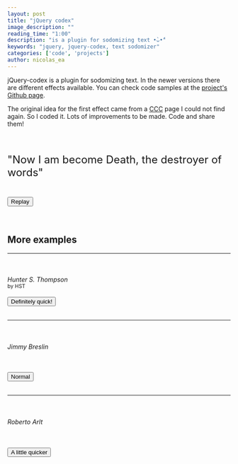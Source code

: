 ```yaml
---
layout: post
title: "jQuery codex"
image_description: ""
reading_time: "1:00"
description: "is a plugin for sodomizing text •̀ᴗ•́"
keywords: "jquery, jquery-codex, text sodomizer"
categories: ['code', 'projects']
author: nicolas_ea
---
```


jQuery-codex is a plugin for sodomizing text. In the newer versions there are
different effects available. You can check code samples at the
[project's Github page](https://github.com/nicolas-ea/jquery-codex).

The original idea for the first effect came from a [CCC](https://www.ccc.de/en/) page I could not find again.
So I coded it. Lots of improvements to be made. Code and share them!
<br><br><br>

<div class="text-center">

  <p class="codex" id="codex4" style="font-size:24px;">"Now I am become Death, the destroyer of words"</p>
  <br>
  <button id="do4">Replay</button>
  <br><br>
  <br>

  <h2>More examples</h2>
  <hr />
  <br>
  <h6 class="codex codex-cls" style="margin-bottom:0;">Hunter S. Thompson</h6>
  <small class="codex codex-cls">by HST</small>
  <br><br>
  <button id="do3">Definitely quick!</button>
  <br><br>
  <hr />

  <br>
  <h6 class="codex" id="codex">Jimmy Breslin</h6>
  <br>
  <button id="do1">Normal</button>
  <br><br>
  <hr />
  <br>
  <h6 class="codex" id="codex2">Roberto Arlt</h6>
  <br>
  <button id="do2">A little quicker</button>



</div>
